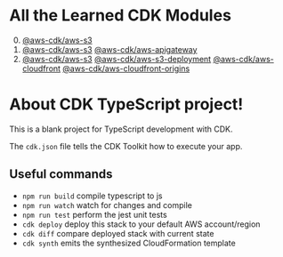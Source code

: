 # All the Learned CDK Modules

0. [@aws-cdk/aws-s3](https://docs.aws.amazon.com/cdk/api/latest/docs/aws-s3-readme.html)
1. [@aws-cdk/aws-s3](https://docs.aws.amazon.com/cdk/api/latest/docs/aws-s3-readme.html) [@aws-cdk/aws-apigateway](https://docs.aws.amazon.com/cdk/api/latest/docs/aws-apigateway-readme.html)
2. [@aws-cdk/aws-s3](https://docs.aws.amazon.com/cdk/api/latest/docs/aws-s3-readme.html) [@aws-cdk/aws-s3-deployment](https://docs.aws.amazon.com/cdk/api/latest/docs/aws-s3-deployment-readme.html) [@aws-cdk/aws-cloudfront](https://docs.aws.amazon.com/cdk/api/latest/docs/aws-cloudfront-readme.html) [@aws-cdk/aws-cloudfront-origins](https://docs.aws.amazon.com/cdk/api/latest/docs/aws-cloudfront-origins-readme.html)

# About CDK TypeScript project!

This is a blank project for TypeScript development with CDK.

The `cdk.json` file tells the CDK Toolkit how to execute your app.

## Useful commands

- `npm run build` compile typescript to js
- `npm run watch` watch for changes and compile
- `npm run test` perform the jest unit tests
- `cdk deploy` deploy this stack to your default AWS account/region
- `cdk diff` compare deployed stack with current state
- `cdk synth` emits the synthesized CloudFormation template
